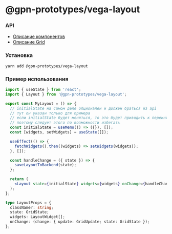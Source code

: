 # @gpn-prototypes/vega-layout

### API

-   [Описание компонентов](./docs/components.md)
-   [Описание Grid](./docs/grid.md)

### Установка

    yarn add @gpn-prototypes/vega-layout

### Пример использования

```jsx
import { useState } from 'react';
import { Layout } from '@gpn-prototypes/vega-layout';

export const MyLayout = () => {
  // initialState на самом деле опционален и должен браться из api
  // тут он указан только для примера
  // если initialState будет меняться, то это будет приводить к переинициализации grid'а,
  // поэтому следует этого по возможности избегать
  const initialState = useMemo(() => ({}), []);
  const [widgets, setWidgets] = useState([]);

  useEffect(() => {
    fetchWidgets().then((widgets) => setWidgets(widgets));
  }, []);

  const handleChange = ({ state }) => {
    saveLayoutToBackend(state);
  };

  return (
    <Layout state={initialState} widgets={widgets} onChange={handleChange} />
  );
};
```

```ts
type LayoutProps = {
  className?: string;
  state: GridState;
  widgets: LayoutWidget[];
  onChange: (change: { update: GridUpdate; state: GridState });
};
```
